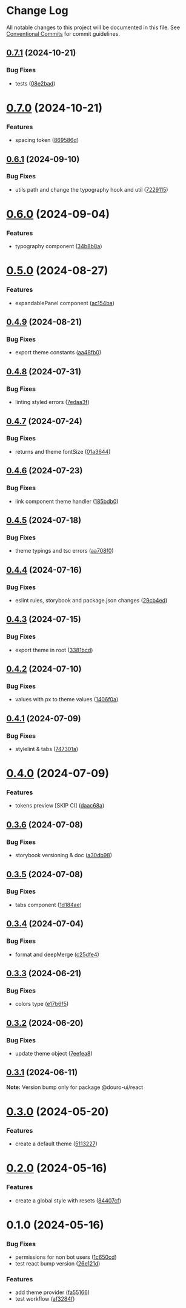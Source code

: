 # Change Log

All notable changes to this project will be documented in this file.
See [Conventional Commits](https://conventionalcommits.org) for commit guidelines.

## [0.7.1](https://github.com/Douro-ui/design-system/compare/@douro-ui/react@0.7.0...@douro-ui/react@0.7.1) (2024-10-21)

### Bug Fixes

- tests ([08e2bad](https://github.com/Douro-ui/design-system/commit/08e2bad07fcebdf8f765123b5d145ed8b3b44fc7))

# [0.7.0](https://github.com/Douro-ui/design-system/compare/@douro-ui/react@0.6.1...@douro-ui/react@0.7.0) (2024-10-21)

### Features

- spacing token ([869586d](https://github.com/Douro-ui/design-system/commit/869586df82969e3f1b698932d1cbf8524ec1ecad))

## [0.6.1](https://github.com/Douro-ui/design-system/compare/@douro-ui/react@0.6.0...@douro-ui/react@0.6.1) (2024-09-10)

### Bug Fixes

- utils path and change the typography hook and util ([7229115](https://github.com/Douro-ui/design-system/commit/7229115a01517815fcf1e3d628a88bb5d1991dd5))

# [0.6.0](https://github.com/Douro-ui/design-system/compare/@douro-ui/react@0.5.0...@douro-ui/react@0.6.0) (2024-09-04)

### Features

- typography component ([34b8b8a](https://github.com/Douro-ui/design-system/commit/34b8b8a4b439e6f510affca75f60b7c6052228ca))

# [0.5.0](https://github.com/Douro-ui/design-system/compare/@douro-ui/react@0.4.9...@douro-ui/react@0.5.0) (2024-08-27)

### Features

- expandablePanel component ([ac154ba](https://github.com/Douro-ui/design-system/commit/ac154ba81b583264fbfce612e4a98f77cdff0711))

## [0.4.9](https://github.com/Douro-ui/design-system/compare/@douro-ui/react@0.4.8...@douro-ui/react@0.4.9) (2024-08-21)

### Bug Fixes

- export theme constants ([aa48fb0](https://github.com/Douro-ui/design-system/commit/aa48fb0e45207dcd68e97e31e21b40c4a163e265))

## [0.4.8](https://github.com/Douro-ui/design-system/compare/@douro-ui/react@0.4.7...@douro-ui/react@0.4.8) (2024-07-31)

### Bug Fixes

- linting styled errors ([7edaa3f](https://github.com/Douro-ui/design-system/commit/7edaa3fe0bd8a02399bdcb18c953c35c8dcb2612))

## [0.4.7](https://github.com/Douro-ui/design-system/compare/@douro-ui/react@0.4.6...@douro-ui/react@0.4.7) (2024-07-24)

### Bug Fixes

- returns and theme fontSize ([01a3644](https://github.com/Douro-ui/design-system/commit/01a364462c863f11ab529f1b75cb8878ae69ac25))

## [0.4.6](https://github.com/Douro-ui/design-system/compare/@douro-ui/react@0.4.5...@douro-ui/react@0.4.6) (2024-07-23)

### Bug Fixes

- link component theme handler ([185bdb0](https://github.com/Douro-ui/design-system/commit/185bdb0e0ba2aec88990fa7b9ebc6bec3b3ddd31))

## [0.4.5](https://github.com/Douro-ui/design-system/compare/@douro-ui/react@0.4.4...@douro-ui/react@0.4.5) (2024-07-18)

### Bug Fixes

- theme typings and tsc errors ([aa708f0](https://github.com/Douro-ui/design-system/commit/aa708f08dafba771144322ed36776fc712cd3156))

## [0.4.4](https://github.com/Douro-ui/design-system/compare/@douro-ui/react@0.4.3...@douro-ui/react@0.4.4) (2024-07-16)

### Bug Fixes

- eslint rules, storybook and package.json changes ([29cb4ed](https://github.com/Douro-ui/design-system/commit/29cb4edd31124c4ca11f2c6f021c3381d33b8889))

## [0.4.3](https://github.com/Douro-ui/design-system/compare/@douro-ui/react@0.4.2...@douro-ui/react@0.4.3) (2024-07-15)

### Bug Fixes

- export theme in root ([3381bcd](https://github.com/Douro-ui/design-system/commit/3381bcd42daed622470d2fffb1ab98a5def98b4e))

## [0.4.2](https://github.com/Douro-ui/design-system/compare/@douro-ui/react@0.4.1...@douro-ui/react@0.4.2) (2024-07-10)

### Bug Fixes

- values with px to theme values ([1406f0a](https://github.com/Douro-ui/design-system/commit/1406f0aa5ecc4fdd63973b332015980baaada63d))

## [0.4.1](https://github.com/Douro-ui/design-system/compare/@douro-ui/react@0.4.0...@douro-ui/react@0.4.1) (2024-07-09)

### Bug Fixes

- stylelint & tabs ([747301a](https://github.com/Douro-ui/design-system/commit/747301a42d6f1ba68b7e475fed5a05a610dc160e))

# [0.4.0](https://github.com/Douro-ui/design-system/compare/@douro-ui/react@0.3.6...@douro-ui/react@0.4.0) (2024-07-09)

### Features

- tokens preview [SKIP CI] ([daac68a](https://github.com/Douro-ui/design-system/commit/daac68ab50b3d6de75e48cb2d8dabd29a2b6f9f8))

## [0.3.6](https://github.com/Douro-ui/design-system/compare/@douro-ui/react@0.3.5...@douro-ui/react@0.3.6) (2024-07-08)

### Bug Fixes

- storybook versioning & doc ([a30db98](https://github.com/Douro-ui/design-system/commit/a30db982186531819909cc9fbcb0a91e66608c0f))

## [0.3.5](https://github.com/Douro-ui/design-system/compare/@douro-ui/react@0.3.4...@douro-ui/react@0.3.5) (2024-07-08)

### Bug Fixes

- tabs component ([1d184ae](https://github.com/Douro-ui/design-system/commit/1d184aeb69150d1f6c75b31aa42c0ac50089c299))

## [0.3.4](https://github.com/Douro-ui/design-system/compare/@douro-ui/react@0.3.3...@douro-ui/react@0.3.4) (2024-07-04)

### Bug Fixes

- format and deepMerge ([c25dfe4](https://github.com/Douro-ui/design-system/commit/c25dfe4162e4288b82b26c22e4a5c726f0775a0c))

## [0.3.3](https://github.com/Douro-ui/design-system/compare/@douro-ui/react@0.3.2...@douro-ui/react@0.3.3) (2024-06-21)

### Bug Fixes

- colors type ([e17b6f5](https://github.com/Douro-ui/design-system/commit/e17b6f52ed9e7720bedf6bae9ef07f8a52835482))

## [0.3.2](https://github.com/Douro-ui/design-system/compare/@douro-ui/react@0.3.1...@douro-ui/react@0.3.2) (2024-06-20)

### Bug Fixes

- update theme object ([7eefea8](https://github.com/Douro-ui/design-system/commit/7eefea8a2da8a909b7e1b4098240a2d6fcaae761))

## [0.3.1](https://github.com/Douro-ui/design-system/compare/@douro-ui/react@0.3.0...@douro-ui/react@0.3.1) (2024-06-11)

**Note:** Version bump only for package @douro-ui/react

# [0.3.0](https://github.com/Douro-ui/design-system/compare/@douro-ui/react@0.2.0...@douro-ui/react@0.3.0) (2024-05-20)

### Features

- create a default theme ([5113227](https://github.com/Douro-ui/design-system/commit/511322797bcbe9c69e321b269f409802769f4a62))

# [0.2.0](https://github.com/Douro-ui/design-system/compare/@douro-ui/react@0.1.0...@douro-ui/react@0.2.0) (2024-05-16)

### Features

- create a global style with resets ([84407cf](https://github.com/Douro-ui/design-system/commit/84407cfd20f0ec160785cfaa41fc23f3a61f186b))

# 0.1.0 (2024-05-16)

### Bug Fixes

- permissions for non bot users ([1c650cd](https://github.com/Douro-ui/design-system/commit/1c650cddd1dc267d9e42d3ef54649ae4e813f932))
- test react bump version ([26e121d](https://github.com/Douro-ui/design-system/commit/26e121d2179af1f1842ebc8ebe1b1eca8d75e729))

### Features

- add theme provider ([fa55166](https://github.com/Douro-ui/design-system/commit/fa551667af5ddbea85159cf5e059599ce29514d6))
- test workflow ([af3284f](https://github.com/Douro-ui/design-system/commit/af3284fdfdb0b43fd4482eba12cf4b5ab4550221))
